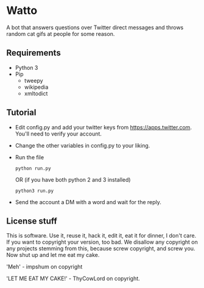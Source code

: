 # Watto

A bot that answers questions over Twitter direct messages and throws random cat gifs at people for some reason.

## Requirements

* Python 3
* Pip
  * tweepy
  * wikipedia
  * xmltodict

## Tutorial

* Edit config.py and add your twitter keys from https://apps.twitter.com. You'll need to verify your account.
* Change the other variables in config.py to your liking.
* Run the file

      python run.py

    OR (if you have both python 2 and 3 installed)

      python3 run.py

* Send the account a DM with a word and wait for the reply.


## License stuff

This is software. Use it, reuse it, hack it, edit it, eat it for dinner, I don't care. If you want to copyright your version, too bad. We disallow any copyright on any projects stemming from this, because screw copyright, and screw you.  Now shut up and let me eat my cake.

'Meh' - impshum on copyright

'LET ME EAT MY CAKE!' - ThyCowLord on copyright.
